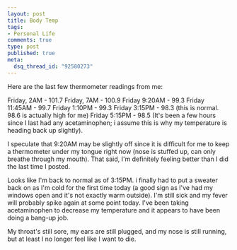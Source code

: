 ```yaml
--- 
layout: post
title: Body Temp
tags: 
- Personal Life
comments: true
type: post
published: true
meta: 
  dsq_thread_id: "92580273"
---
```

Here are the last few thermometer readings from me:

  Friday, 2AM - 101.7
  Friday, 7AM - 100.9
  Friday 9:20AM - 99.3
  Friday 11:45AM - 99.7
  Friday 1:10PM - 99.3
  Friday 3:15PM - 98.3 (this is normal. 98.6 is actually high for me)
  Friday 5:15PM - 98.5 (It's been a few hours since I last had any acetaminophen; i assume this is why my temperature is heading back up slightly).

  I speculate that 9:20AM may be slightly off since it is difficult for me to keep a thermometer under my tongue right now (nose is stuffed up, can only breathe through my mouth). That said, I'm definitely feeling better than I did the last time I posted.

  Looks like I'm back to normal as of 3:15PM. i finally had to put a sweater back on as I'm cold for the first time today (a good sign as I've had my windows open and it's not exactly warm outside). I'm still sick and my fever will probably spike again at some point today. I've been taking acetaminophen to decrease my temperature and it appears to have been doing a bang-up job.

  My throat's still sore, my ears are still plugged, and my nose is still running, but at least I no longer feel like I want to die.
